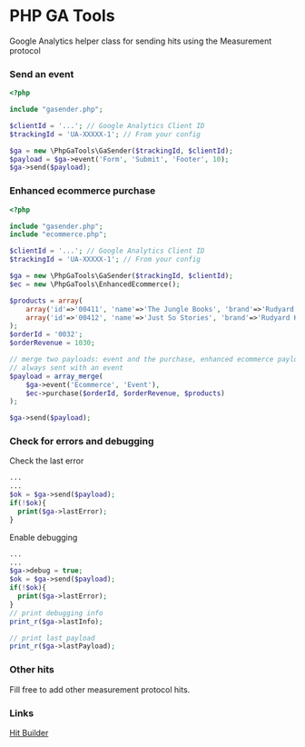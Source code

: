 # PHP GA Tools
Google Analytics helper class for sending hits using the Measurement protocol

### Send an event
```php
<?php

include "gasender.php";

$clientId = '...'; // Google Analytics Client ID
$trackingId = 'UA-XXXXX-1'; // From your config

$ga = new \PhpGaTools\GaSender($trackingId, $clientId);
$payload = $ga->event('Form', 'Submit', 'Footer', 10);
$ga->send($payload);
```

### Enhanced ecommerce purchase
```php
<?php

include "gasender.php";
include "ecommerce.php";

$clientId = '...'; // Google Analytics Client ID
$trackingId = 'UA-XXXXX-1'; // From your config

$ga = new \PhpGaTools\GaSender($trackingId, $clientId);
$ec = new \PhpGaTools\EnhancedEcommerce();

$products = array(
	array('id'=>'00411', 'name'=>'The Jungle Books', 'brand'=>'Rudyard Kipling', 'price'=>330, 'qty'=>1, 'category'=>'Classics'),
	array('id'=>'00412', 'name'=>'Just So Stories', 'brand'=>'Rudyard Kipling', 'price'=>350, 'qty'=>2, 'category'=>'Classics'),
);
$orderId = '0032';
$orderRevenue = 1030;

// merge two payloads: event and the purchase, enhanced ecommerce payloads are
// always sent with an event
$payload = array_merge(
	$ga->event('Ecommerce', 'Event'),
	$ec->purchase($orderId, $orderRevenue, $products)
);

$ga->send($payload);
```
### Check for errors and debugging

Check the last error

```php
...
...
$ok = $ga->send($payload);
if(!$ok){
  print($ga->lastError);
}
```

Enable debugging

```php
...
...
$ga->debug = true;
$ok = $ga->send($payload);
if(!$ok){
  print($ga->lastError);
}
// print debugging info
print_r($ga->lastInfo);

// print last payload
print_r($ga->lastPayload);
```


### Other hits
Fill free to add other measurement protocol hits.

### Links
[Hit Builder](https://ga-dev-tools.appspot.com/hit-builder/)
